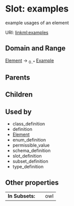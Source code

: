 
# Slot: examples


example usages of an element

URI: [linkml:examples](https://w3id.org/linkml/examples)


## Domain and Range

[Element](Element.md) &#8594;  <sub>0..\*</sub> [Example](Example.md)

## Parents


## Children


## Used by

 * class_definition
 * definition
 * [Element](Element.md)
 * enum_definition
 * permissible_value
 * schema_definition
 * slot_definition
 * subset_definition
 * type_definition

## Other properties

|  |  |  |
| --- | --- | --- |
| **In Subsets:** | | owl |

